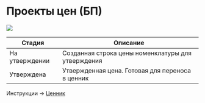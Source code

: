 # Проекты цен (БП)

![](<../../.gitbook/assets/image (585).png>)

| Стадия         | Описание                                           |
| -------------- | -------------------------------------------------- |
| На утверждении | Созданная строка цены номенклатуры для утверждения |
| Утверждена     | Утвержденная цена. Готовая для переноса в ценник   |

Инструкции -> [Ценник](../nsi-kalkulirovanie/cennik/)
